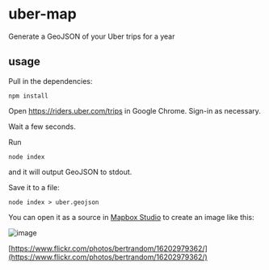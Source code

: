 uber-map
========

Generate a GeoJSON of your Uber trips for a year

## usage

Pull in the dependencies:
```
npm install
```

Open https://riders.uber.com/trips in Google Chrome. Sign-in as necessary.

Wait a few seconds.

Run

```
node index
```

and it will output GeoJSON to stdout.

Save it to a file:
```
node index > uber.geojson
```
You can open it as a source in [Mapbox Studio](https://www.mapbox.com/mapbox-studio/) to create an image like this:

![image](https://farm8.staticflickr.com/7582/16202979362_102925ff95_b.jpg)

[https://www.flickr.com/photos/bertrandom/16202979362/](https://www.flickr.com/photos/bertrandom/16202979362/)
